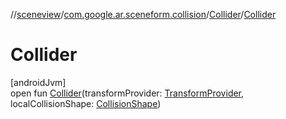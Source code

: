 //[sceneview](../../../index.md)/[com.google.ar.sceneform.collision](../index.md)/[Collider](index.md)/[Collider](-collider.md)

# Collider

[androidJvm]\
open fun [Collider](-collider.md)(transformProvider: [TransformProvider](../../com.google.ar.sceneform.common/-transform-provider/index.md), localCollisionShape: [CollisionShape](../-collision-shape/index.md))
